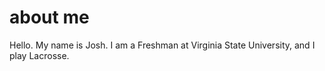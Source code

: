# about me
Hello.
My name is Josh. I am a Freshman at Virginia State University, and I play Lacrosse.
